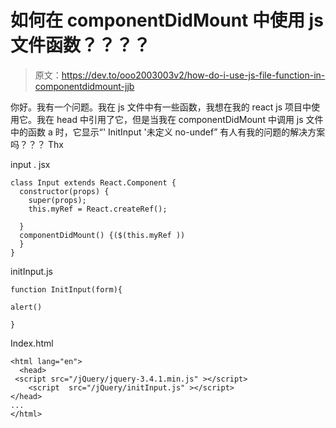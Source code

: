 # 如何在 componentDidMount 中使用 js 文件函数？？？？

> 原文：<https://dev.to/ooo2003003v2/how-do-i-use-js-file-function-in-componentdidmount-jjb>

你好。我有一个问题。我在 js 文件中有一些函数，我想在我的 react js 项目中使用它。我在 head 中引用了它，但是当我在 componentDidMount 中调用 js 文件中的函数 a 时，它显示“' InitInput '未定义 no-undef”
有人有我的问题的解决方案吗？？？
Thx

input . jsx

```
class Input extends React.Component {
  constructor(props) {
    super(props);
    this.myRef = React.createRef();

  }
  componentDidMount() {($(this.myRef ))
  }
} 
```

initInput.js

```
function InitInput(form){

alert()

} 
```

Index.html

```
<html lang="en">
  <head>
 <script src="/jQuery/jquery-3.4.1.min.js" ></script>
    <script  src="/jQuery/initInput.js" ></script>
</head>
...
</html> 
```